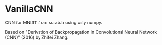 # VanillaCNN

CNN for MNIST from scratch using only numpy.

Based on "Derivation of Backpropagation in Convolutional Neural Network (CNN)" (2016) by Zhifei Zhang.
